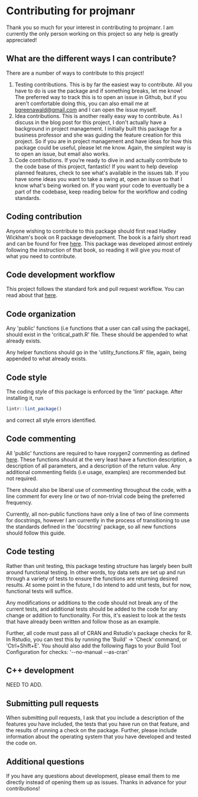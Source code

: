 # Contributing for projmanr

Thank you so much for your interest in contributing to projmanr. I am currently the only person working on this project so any help is greatly appreciated!

## What are the different ways I can contribute?

There are a number of ways to contribute to this project!

1. Testing contributions. This is by far the easiest way to contribute. All you have to do is use the package and if something breaks, let me know! The preferred way to track this is to open an issue in Github, but if you aren't comfortable doing this, you can also email me at bgreenawald@gmail.com and I can open the issue myself.
2. Idea contributions. This is another really easy way to contribute. As I discuss in the blog post for this project, I don't actually have a background in project management. I initially built this package for a business professor and she was guiding the feature creation for this project. So if you are in project management and have ideas for how this package could be useful, please let me know. Again, the simplest way is to open an issue, but email also works.
3. Code contributions. If you're ready to dive in and actually contribute to the code base of this project, fantastic! If you want to help develop planned features, check to see what's available in the issues tab. If you have some ideas you want to take a swing at, open an issue so that I know what's being worked on. If you want your code to eventually be a part of the codebase, keep reading below for the workflow and coding standards.

## Coding contribution

Anyone wishing to contribute to this package should first read Hadley Wickham's book on R package development. The book is a fairly short read and can be found for free [here](http://r-pkgs.had.co.nz/). This package was developed almost entirely following the instruction of that book, so reading it will give you most of what you need to contribute.

## Code development workflow

This project follows the standard fork and pull request workflow. You can read about that [here](https://gist.github.com/Chaser324/ce0505fbed06b947d962).

## Code organization

Any 'public' functions (i.e functions that a user can call using the package), should exist in the 'critical_path.R' file. These should be appended to what already exists.

Any helper functions should go in the 'utility_functions.R' file, again, being appended to what already exists.

## Code style

The coding style of this package is enforced by the 'lintr' package. After installing it, run

```R
lintr::lint_package()
```

and correct all style errors identified.

## Code commenting

All 'public' functions are required to have roxygen2 commenting as defined [here](http://r-pkgs.had.co.nz/man.html). These functions should at the very least have a function description, a description of all parameters, and a description of the return value. Any additional commenting fields (i.e usage, examples) are recommended but not required.

There should also be liberal use of commenting throughout the code, with a line comment for every line or two of non-trivial code being the preferred frequency.

Currently, all non-public functions have only a line of two of line comments for docstrings, however I am currently in the process of transitioning to use the standards defined in the 'docstring' package, so all new functions should follow this guide.

## Code testing

Rather than unit testing, this package testing structure has largely been built around functional testing. In other words, toy data sets are set up and run through a variety of tests to ensure the functions are returning desired results. At some point in the future, I do intend to add unit tests, but for now, functional tests will suffice.

Any modifications or additions to the code should not break any of the current tests, and additional tests should be added to the code for any change or addition to functionality. For this, it's easiest to look at the tests that have already been written and follow those as an example.

Further, all code must pass all of CRAN and Rstudio's package checks for R. In Rstudio, you can test this by running the 'Build' -> 'Check' command, or 'Ctrl+Shift+E'. You should also add the following flags to your Build Tool Configuration for checks: '--no-manual --as-cran'

## C++ development

NEED TO ADD.

## Submitting pull requests

When submitting pull requests, I ask that you include a description of the features you have included, the tests that you have run on that feature, and the results of running a check on the package. Further, please include information about the operating system that you have developed and tested the code on.

## Additional questions

If you have any questions about development, please email them to me directly instead of opening them up as issues. Thanks in advance for your contributions!
